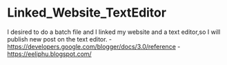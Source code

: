 # Linked_Website_TextEditor

I desired to do a batch file and I linked my website and a text editor,so I will publish new post on the text editor.
-https://developers.google.com/blogger/docs/3.0/reference
-https://eeliphu.blogspot.com/
